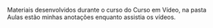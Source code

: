 Materiais desenvolvidos durante o curso do Curso em Vídeo, na pasta Aulas estão minhas anotações enquanto assistia os vídeos.